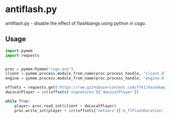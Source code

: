 # antiflash.py
antiflash.py - disable the effect of flashbangs using python in csgo.




## Usage

```python
import pymem
import requests


proc = pymem.Pymem("csgo.exe")
client = pymem.process.module_from_name(proc.process_handle, "client.dll").lpBaseOfDll
engine = pymem.process.module_from_name(proc.process_handle, "engine.dll" ).lpBaseOfDll

offsets = requests.get('https://raw.githubusercontent.com/frk1/hazedumper/master/csgo.json').json()
dwLocalPlayer = int(offsets['signatures']['dwLocalPlayer'])

while True:
    player= proc.read_int(client + dwLocalPlayer)
    proc.write_int(player + int(offsets['netvars']['m_flFlashDuration']), 0)

```
